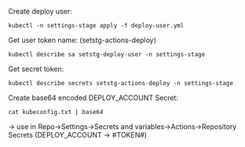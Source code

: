 Create deploy user:
```
kubectl -n settings-stage apply -f deploy-user.yml
```

Get user token name: (setstg-actions-deploy)
```
kubectl describe sa setstg-deploy-user -n settings-stage 
```

Get secret token:
```
kubectl describe secrets setstg-actions-deploy -n settings-stage
```

Create base64 encoded DEPLOY_ACCOUNT Secret:
```
cat kubeconfig.txt | base64
```
-> use in Repo->Settings->Secrets and variables->Actions->Repository Secrets (DEPLOY_ACCOUNT -> #TOKEN#)